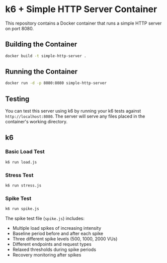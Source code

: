 # k6 + Simple HTTP Server Container

This repository contains a Docker container that runs a simple HTTP server on port 8080.

## Building the Container

```bash
docker build -t simple-http-server .
```

## Running the Container

```bash
docker run -d -p 8080:8080 simple-http-server
```

## Testing

You can test this server using k6 by running your k6 tests against `http://localhost:8080`. The server will serve any files placed in the container's working directory.


## k6

### Basic Load Test
```bash
k6 run load.js
```

### Stress Test
```bash
k6 run stress.js
```

### Spike Test
```bash
k6 run spike.js
```

The spike test file (`spike.js`) includes:
- Multiple load spikes of increasing intensity
- Baseline period before and after each spike
- Three different spike levels (500, 1000, 2000 VUs)
- Different endpoints and request types
- Relaxed thresholds during spike periods
- Recovery monitoring after spikes